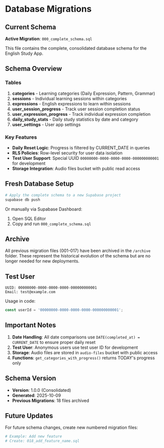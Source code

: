# Database Migrations

## Current Schema

**Active Migration**: `000_complete_schema.sql`

This file contains the complete, consolidated database schema for the English Study App.

## Schema Overview

### Tables
1. **categories** - Learning categories (Daily Expression, Pattern, Grammar)
2. **sessions** - Individual learning sessions within categories
3. **expressions** - English expressions to learn within sessions
4. **user_session_progress** - Track user session completion status
5. **user_expression_progress** - Track individual expression completion
6. **daily_study_stats** - Daily study statistics by date and category
7. **user_settings** - User app settings

### Key Features
- **Daily Reset Logic**: Progress is filtered by CURRENT_DATE in queries
- **RLS Policies**: Row-level security for user data isolation
- **Test User Support**: Special UUID `00000000-0000-0000-0000-000000000001` for development
- **Storage Integration**: Audio files bucket with public read access

## Fresh Database Setup

```bash
# Apply the complete schema to a new Supabase project
supabase db push
```

Or manually via Supabase Dashboard:
1. Open SQL Editor
2. Copy and run `000_complete_schema.sql`

## Archive

All previous migration files (001-017) have been archived in the `/archive` folder.
These represent the historical evolution of the schema but are no longer needed for new deployments.

## Test User

```
UUID: 00000000-0000-0000-0000-000000000001
Email: test@example.com
```

Usage in code:
```typescript
const userId = '00000000-0000-0000-0000-000000000001';
```

## Important Notes

1. **Date Handling**: All date comparisons use `DATE(completed_at) = CURRENT_DATE` to ensure proper daily reset
2. **Test User**: Anonymous users use test user ID for development
3. **Storage**: Audio files are stored in `audio-files` bucket with public access
4. **Functions**: `get_categories_with_progress()` returns TODAY's progress only

## Schema Version

- **Version**: 1.0.0 (Consolidated)
- **Generated**: 2025-10-09
- **Previous Migrations**: 18 files archived

## Future Updates

For future schema changes, create new numbered migration files:
```bash
# Example: Add new feature
# Create: 018_add_feature_name.sql
```

